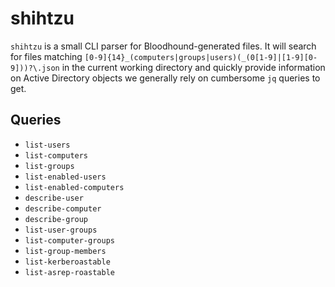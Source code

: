 # shihtzu

`shihtzu` is a small CLI parser for Bloodhound-generated files. It will search for files matching `[0-9]{14}_(computers|groups|users)(_(0[1-9]|[1-9][0-9]))?\.json` in the current working directory and quickly provide information on Active Directory objects we generally rely on cumbersome `jq` queries to get.

## Queries
- `list-users`
- `list-computers`
- `list-groups`
- `list-enabled-users`
- `list-enabled-computers`
- `describe-user`
- `describe-computer`
- `describe-group`
- `list-user-groups`
- `list-computer-groups`
- `list-group-members`
- `list-kerberoastable`
- `list-asrep-roastable`
